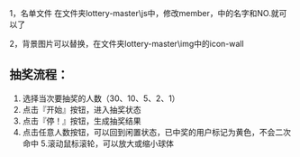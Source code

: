 1，名单文件 在文件夹lottery-master\js中，修改member，中的名字和NO.就可以了

2，背景图片可以替换，在文件夹lottery-master\img中的icon-wall

## 抽奖流程：

1. 选择当次要抽奖的人数（30、10、5、2、1）
2. 点击『开始』按钮，进入抽奖状态
3. 点击『停！』按钮，生成抽奖结果
4. 点击任意人数按钮，可以回到闲置状态，已中奖的用户标记为黄色，不会二次命中
5.滚动鼠标滚轮，可以放大或缩小球体
